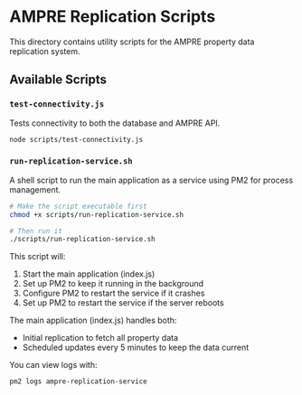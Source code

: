 # AMPRE Replication Scripts

This directory contains utility scripts for the AMPRE property data replication system.

## Available Scripts

### `test-connectivity.js`
Tests connectivity to both the database and AMPRE API.

```bash
node scripts/test-connectivity.js
```

### `run-replication-service.sh`
A shell script to run the main application as a service using PM2 for process management.

```bash
# Make the script executable first
chmod +x scripts/run-replication-service.sh

# Then run it
./scripts/run-replication-service.sh
```

This script will:
1. Start the main application (index.js)
2. Set up PM2 to keep it running in the background
3. Configure PM2 to restart the service if it crashes
4. Set up PM2 to restart the service if the server reboots

The main application (index.js) handles both:
- Initial replication to fetch all property data
- Scheduled updates every 5 minutes to keep the data current

You can view logs with:
```bash
pm2 logs ampre-replication-service
``` 